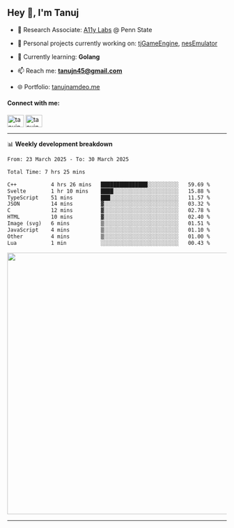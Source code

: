 <h2>Hey 👋, I'm Tanuj</h2>

- 🔬 Research Associate: [A11y Labs](https://a11y.ist.psu.edu/) @ Penn State 

- 🔭 Personal projects currently working on: [tjGameEngine](https://github.com/tanujn45/tjGameEngine), [nesEmulator](https://github.com/tanujn45/nesEmulator)

- 🌱 Currently learning: **Golang**

- 📫 Reach me: **tanujn45@gmail.com**

- 🌐 Portfolio: [tanujnamdeo.me](https://tanujnamdeo.me/)

<h4 align="left">Connect with me:</h4>
<p align="left">
<a href="https://twitter.com/tanujn45" target="blank"><img align="center" src="https://raw.githubusercontent.com/rahuldkjain/github-profile-readme-generator/master/src/images/icons/Social/twitter.svg" alt="tanujn45" height="28" width="38" /></a>
<a href="https://linkedin.com/in/tanujn45" target="blank"><img align="center" src="https://raw.githubusercontent.com/rahuldkjain/github-profile-readme-generator/master/src/images/icons/Social/linked-in-alt.svg" alt="tanujn45" height="28" width="38" /></a>
</p>

-------

📊 **Weekly development breakdown**
<!--START_SECTION:waka-->

```txt
From: 23 March 2025 - To: 30 March 2025

Total Time: 7 hrs 25 mins

C++           4 hrs 26 mins   ███████████████░░░░░░░░░░   59.69 %
Svelte        1 hr 10 mins    ████░░░░░░░░░░░░░░░░░░░░░   15.88 %
TypeScript    51 mins         ███░░░░░░░░░░░░░░░░░░░░░░   11.57 %
JSON          14 mins         ▓░░░░░░░░░░░░░░░░░░░░░░░░   03.32 %
C             12 mins         ▓░░░░░░░░░░░░░░░░░░░░░░░░   02.78 %
HTML          10 mins         ▓░░░░░░░░░░░░░░░░░░░░░░░░   02.40 %
Image (svg)   6 mins          ▒░░░░░░░░░░░░░░░░░░░░░░░░   01.51 %
JavaScript    4 mins          ▒░░░░░░░░░░░░░░░░░░░░░░░░   01.10 %
Other         4 mins          ▒░░░░░░░░░░░░░░░░░░░░░░░░   01.00 %
Lua           1 min           ░░░░░░░░░░░░░░░░░░░░░░░░░   00.43 %
```

<!--END_SECTION:waka-->

<img src="https://wakatime.com/share/@018e9abd-1aa4-4aa6-9db7-5ca3b999e810/4650b67a-98aa-46b4-b598-3d8a2451f0df.svg" width="600"/>

-------
